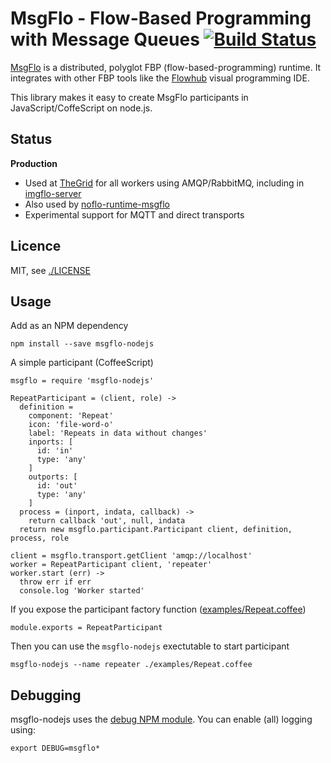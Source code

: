 MsgFlo - Flow-Based Programming with Message Queues [![Build Status](https://travis-ci.org/msgflo/msgflo-nodejs.svg?branch=master)](https://travis-ci.org/msgflo/msgflo-nodejs)
===================================================

[MsgFlo](https://github.com/msgflo/msgflo) is a distributed, polyglot FBP (flow-based-programming)
runtime. It integrates with other FBP tools like the [Flowhub](http://flowhub.io) visual programming IDE.

This library makes it easy to create MsgFlo participants in JavaScript/CoffeScript on node.js.

## Status

**Production**

* Used at [TheGrid](https://thegrid.io) for all workers using AMQP/RabbitMQ,
including in [imgflo-server](https://github.com/jonnor/imgflo-server)
* Also used by [noflo-runtime-msgflo](https://github.com/noflo/noflo-runtime-msgflo)
* Experimental support for MQTT and direct transports

## Licence

MIT, see [./LICENSE](./LICENSE)

## Usage

Add as an NPM dependency

    npm install --save msgflo-nodejs

A simple participant (CoffeeScript)

    msgflo = require 'msgflo-nodejs'

    RepeatParticipant = (client, role) ->
      definition =
        component: 'Repeat'
        icon: 'file-word-o'
        label: 'Repeats in data without changes'
        inports: [
          id: 'in'
          type: 'any'
        ]
        outports: [
          id: 'out'
          type: 'any'
        ]
      process = (inport, indata, callback) ->
        return callback 'out', null, indata
      return new msgflo.participant.Participant client, definition, process, role

    client = msgflo.transport.getClient 'amqp://localhost'
    worker = RepeatParticipant client, 'repeater'
    worker.start (err) ->
      throw err if err
      console.log 'Worker started'

If you expose the participant factory function ([examples/Repeat.coffee](./examples/Repeat.coffee))

    module.exports = RepeatParticipant

Then you can use the `msgflo-nodejs` exectutable to start participant

    msgflo-nodejs --name repeater ./examples/Repeat.coffee

## Debugging

msgflo-nodejs uses the [debug NPM module](https://www.npmjs.com/package/debug).
You can enable (all) logging using:

    export DEBUG=msgflo*

